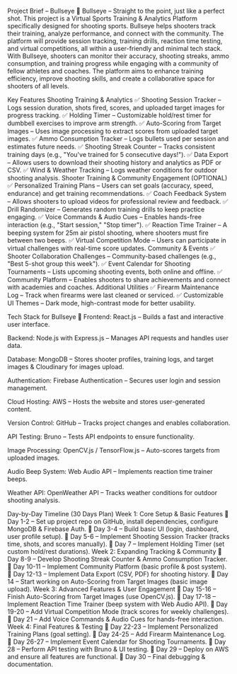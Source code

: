 
Project Brief – Bullseye 🎯
Bullseye – Straight to the point, just like a perfect shot.
This project is a Virtual Sports Training & Analytics Platform specifically designed for shooting sports. Bullseye helps shooters track their training, analyze performance, and connect with the community. The platform will provide session tracking, training drills, reaction time testing, and virtual competitions, all within a user-friendly and minimal tech stack.
With Bullseye, shooters can monitor their accuracy, shooting streaks, ammo consumption, and training progress while engaging with a community of fellow athletes and coaches. The platform aims to enhance training efficiency, improve shooting skills, and create a collaborative space for shooters of all levels.

Key Features
Shooting Training & Analytics
✅ Shooting Session Tracker – Logs session duration, shots fired, scores, and uploaded target images for progress tracking.
 ✅ Holding Timer – Customizable hold/rest timer for dumbbell exercises to improve arm strength.
 ✅ Auto-Scoring from Target Images – Uses image processing to extract scores from uploaded target images.
 ✅ Ammo Consumption Tracker – Logs bullets used per session and estimates future needs.
 ✅ Shooting Streak Counter – Tracks consistent training days (e.g., "You've trained for 5 consecutive days!").
 ✅ Data Export – Allows users to download their shooting history and analytics as PDF or CSV.
 ✅ Wind & Weather Tracking – Logs weather conditions for outdoor shooting analysis.
Shooter Training & Community Engagement (OPTIONAL)
✅ Personalized Training Plans – Users can set goals (accuracy, speed, endurance) and get training recommendations.
 ✅ Coach Feedback System – Allows shooters to upload videos for professional review and feedback.
 ✅ Drill Randomizer – Generates random training drills to keep practice engaging.
 ✅ Voice Commands & Audio Cues – Enables hands-free interaction (e.g., "Start session," "Stop timer").
 ✅ Reaction Time Trainer – A beeping system for 25m air pistol shooting, where shooters must fire between two beeps.
 ✅ Virtual Competition Mode – Users can participate in virtual challenges with real-time score updates.
Community & Events
✅ Shooter Collaboration Challenges – Community-based challenges (e.g., "Best 5-shot group this week").
 ✅ Event Calendar for Shooting Tournaments – Lists upcoming shooting events, both online and offline.
 ✅ Community Platform – Enables shooters to share achievements and connect with academies and coaches.
Additional Utilities
✅ Firearm Maintenance Log – Track when firearms were last cleaned or serviced.
✅ Customizable UI Themes – Dark mode, high-contrast mode for better usability.

Tech Stack for Bullseye 🎯
Frontend: React.js – Builds a fast and interactive user interface.


Backend: Node.js with Express.js – Manages API requests and handles user data.


Database: MongoDB – Stores shooter profiles, training logs, and target images & Cloudinary for images upload.


Authentication: Firebase Authentication – Secures user login and session management.


Cloud Hosting: AWS – Hosts the website and stores user-generated content.


Version Control: GitHub – Tracks project changes and enables collaboration.


API Testing: Bruno – Tests API endpoints to ensure functionality.


Image Processing: OpenCV.js / TensorFlow.js – Auto-scores targets from uploaded images.


Audio Beep System: Web Audio API – Implements reaction time trainer beeps.


Weather API: OpenWeather API – Tracks weather conditions for outdoor shooting analysis.



Day-by-Day Timeline (30 Days Plan)
Week 1: Core Setup & Basic Features
📅 Day 1-2 – Set up project repo on GitHub, install dependencies, configure MongoDB & Firebase Auth.
 📅 Day 3-4 – Build basic UI (login, dashboard, user profile setup).
 📅 Day 5-6 – Implement Shooting Session Tracker (tracks time, shots, and scores manually).
 📅 Day 7 – Implement Holding Timer (set custom hold/rest durations).
Week 2: Expanding Tracking & Community
📅 Day 8-9 – Develop Shooting Streak Counter & Ammo Consumption Tracker.
 📅 Day 10-11 – Implement Community Platform (basic profile & post system).
 📅 Day 12-13 – Implement Data Export (CSV, PDF) for shooting history.
 📅 Day 14 – Start working on Auto-Scoring from Target Images (basic image upload).
Week 3: Advanced Features & User Engagement
📅 Day 15-16 – Finish Auto-Scoring from Target Images (use OpenCV.js).
 📅 Day 17-18 – Implement Reaction Time Trainer (beep system with Web Audio API).
 📅 Day 19-20 – Add Virtual Competition Mode (track scores for weekly challenges).
 📅 Day 21 – Add Voice Commands & Audio Cues for hands-free interaction.
Week 4: Final Features & Testing
📅 Day 22-23 – Implement Personalized Training Plans (goal setting).
 📅 Day 24-25 – Add Firearm Maintenance Log.
 📅 Day 26-27 – Implement Event Calendar for Shooting Tournaments.
 📅 Day 28 – Perform API testing with Bruno & UI testing.
 📅 Day 29 – Deploy on AWS and ensure all features are functional.
 📅 Day 30 – Final debugging & documentation.



